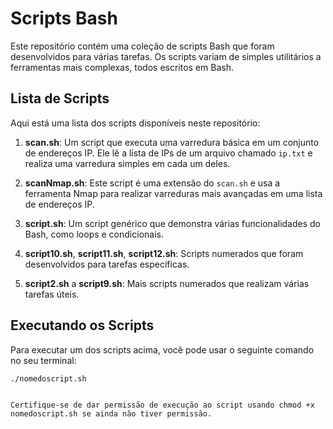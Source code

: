 # Scripts Bash

Este repositório contém uma coleção de scripts Bash que foram desenvolvidos para várias tarefas. Os scripts variam de simples utilitários a ferramentas mais complexas, todos escritos em Bash.

## Lista de Scripts

Aqui está uma lista dos scripts disponíveis neste repositório:

1. **scan.sh**: Um script que executa uma varredura básica em um conjunto de endereços IP. Ele lê a lista de IPs de um arquivo chamado `ip.txt` e realiza uma varredura simples em cada um deles.

2. **scanNmap.sh**: Este script é uma extensão do `scan.sh` e usa a ferramenta Nmap para realizar varreduras mais avançadas em uma lista de endereços IP.

3. **script.sh**: Um script genérico que demonstra várias funcionalidades do Bash, como loops e condicionais.

4. **script10.sh**, **script11.sh**, **script12.sh**: Scripts numerados que foram desenvolvidos para tarefas específicas.

5. **script2.sh** a **script9.sh**: Mais scripts numerados que realizam várias tarefas úteis.

## Executando os Scripts

Para executar um dos scripts acima, você pode usar o seguinte comando no seu terminal:

```shell
./nomedoscript.sh


Certifique-se de dar permissão de execução ao script usando chmod +x nomedoscript.sh se ainda não tiver permissão.
